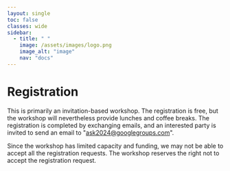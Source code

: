 ```yaml
---
layout: single
toc: false
classes: wide
sidebar:  
  - title: " "   
    image: /assets/images/logo.png
    image_alt: "image"
    nav: "docs"
---
```


# Registration

This is primarily an invitation-based workshop. The registration is free, but the workshop will nevertheless provide lunches and coffee breaks. The registration is completed by exchanging emails, and an interested party is invited to send an email to "ask2024@googlegroups.com".

Since the workshop has limited capacity and funding, we may not be able to accept all the registration requests. The workshop reserves the right not to accept the registration request.
